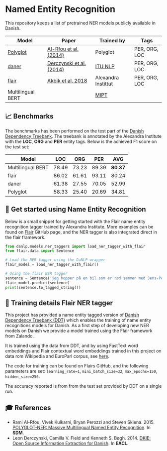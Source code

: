 Named Entity Recognition
===============
This repository keeps a list of pretrained NER models publicly available in Danish.

| Model | Paper | Trained by | Tags |
|------|-------|------------|------|
| [Polyglot](https://polyglot.readthedocs.io/en/latest/POS.html/#) | [Al-Rfou et al. (2014)](https://arxiv.org/abs/1410.3791) | Polyglot | PER, ORG, LOC|
| [daner](https://github.com/ITUnlp/daner) | [Derczynski et al. (2014)](https://www.aclweb.org/anthology/E14-2016) | [ITU NLP](https://nlp.itu.dk/) | PER, ORG, LOC |
| [flair](<https://github.com/zalandoresearch/flair>) | [Akbik et al. 2018](<https://www.aclweb.org/anthology/C18-1139/>) | Alexandra Instittut | PER, ORG, LOC |
| Multilingual BERT |  | [MIPT](https://mipt.ru/english/) ||



## 📈 Benchmarks

The benchmarks has been performed on the test part of the
[Danish Dependency Treebank](https://github.com/alexandrainst/danlp/blob/add-ner/docs/datasets.md#danish-dependency-treebank).
The treebank is annotated by the Alexandra Institute with the **LOC**, **ORG** and **PER** entity tags. Below is the achieved F1 score on the test set:


| Model | LOC | ORG | PER | AVG |
|-------|-----|-----|-----|-----|
| Multilingual BERT | 78.49 | 73.23 | 89.39 | **80.37** |
| flair | 86.02 | 61.61 | 93.11 | 80.24 |
| daner | 61.38 | 27.55 | 70.05 | 52.99 |
| Polyglot | 58.33 | 25.40 | 20.69 | 34.81 |



## :hatching_chick: Get started using Name Entity Recognition 

Below is a small snippet for getting started with the Flair name entity recognition tagger trained by Alexandra Institute. More examples can be found on [Flair](<https://github.com/zalandoresearch/flair>) GitHub page, and the NER tagger is also integrated direct in the flair framework.

```python
from danlp.models.ner_taggers import load_ner_tagger_with_flair
from flair.data import Sentence

# Load the NER tagger using the DaNLP wrapper
flair_model = load_ner_tagger_with_flair()

# Using the flair NER tagger
sentence = Sentence('jeg hopper på en bil som er rød sammen med Jens-Peter E. Hansen') 
flair_model.predict(sentence) 
print(sentence.to_tagged_string())
```



## :wrench: Training details Flair NER tagger

This project has provided a name entity tagged version of [Danish Dependency Treebank (DDT)](https://github.com/UniversalDependencies/UD_Danish-DDT/tree/master) which enables the training of name entity recognitions models for Danish. As a first step of developing new NER models on Danish we provide a model trained using the Flair framework from Zalando.

It is trained using the data from DDT, and by using FastText word embeddings and Flair contextual word embeddings trained in this project on data rom Wikipedia and EuroParl corpus, see [here](<https://github.com/alexandrainst/danlp/blob/master/docs/models/embeddings.md>).

The code for training can be found on Flairs GitHub, and the following parameters are set:
`learning_rate=1`, `mini_batch_size=32`, `max_epochs=150`, `hidden_size=256`.

The accuracy reported is from from the test set provided by DDT on a single run.





## 🎓 References

- Rami Al-Rfou, Vivek Kulkarni, Bryan Perozzi and Steven Skiena. 2015. [POLYGLOT-NER: Massive Multilingual Named Entity Recognition](https://arxiv.org/abs/1410.3791). In **SDM**.
- Leon Derczynski, Camilla V. Field and Kenneth S. Bøgh. 2014. [DKIE: Open Source Information Extraction for Danish](https://www.aclweb.org/anthology/E14-2016). In **EACL**.